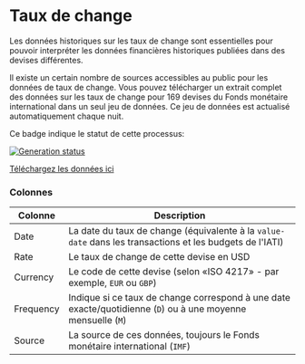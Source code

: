 # Taux de change

Les données historiques sur les taux de change sont essentielles pour pouvoir interpréter les données financières historiques publiées dans des devises différentes.

Il existe un certain nombre de sources accessibles au public pour les données de taux de change. Vous pouvez télécharger un extrait complet des données sur les taux de change pour 169 devises du Fonds monétaire international dans un seul jeu de données. Ce jeu de données est actualisé automatiquement chaque nuit.

Ce badge indique le statut de cette processus:

[![Generation status](https://github.com/codeforIATI/imf-exchangerates/actions/workflows/pythonapp.yml/badge.svg)](https://github.com/codeforIATI/imf-exchangerates/actions/workflows/pythonapp.yml)

[Téléchargez les données ici](https://codeforiati.org/imf-exchangerates/imf_exchangerates.csv)

### Colonnes

| Colonne | Description |
| ------ | ----------- |
| Date | La date du taux de change (équivalente à la `value-date` dans les transactions et les budgets de l'IATI) |
| Rate | Le taux de change de cette devise en USD |
| Currency | Le code de cette devise (selon «ISO 4217» - par exemple, `EUR` ou `GBP`) |
| Frequency | Indique si ce taux de change correspond à une date exacte/quotidienne (`D`) ou à une moyenne mensuelle (`M`) | |
| Source | La source de ces données, toujours le Fonds monétaire international (`IMF`) |


